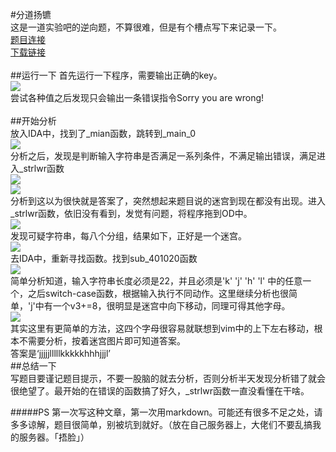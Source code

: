 #分道扬镳<br>
这是一道实验吧的逆向题，不算很难，但是有个槽点写下来记录一下。<br>
[题目连接](http://www.shiyanbar.com/ctf/1885)<br>
[下载链接](http://ctf5.shiyanbar.com/423/re/rev2.exe)<br><br>
##运行一下
首先运行一下程序，需要输出正确的key。<br>
![](http://www.ilucky.xin/CTF/0x000.png)<br>
尝试各种值之后发现只会输出一条错误指令Sorry you are wrong!<br>
<br>
##开始分析<br>
放入IDA中，找到了\_mian函数，跳转到\_main\_0<br>
![](http://www.ilucky.xin/CTF/0x001.png)<br>
分析之后，发现是判断输入字符串是否满足一系列条件，不满足输出错误，满足进入\_strlwr函数<br>
![](http://www.ilucky.xin/CTF/0x002.png)<br>
![](http://www.ilucky.xin/CTF/0x003.png)<br>
分析到这以为很快就是答案了，突然想起来题目说的迷宫到现在都没有出现。进入\_strlwr函数，依旧没有看到，发觉有问题，将程序拖到OD中。<br>
![](http://www.ilucky.xin/CTF/0x004.png)<br>
发现可疑字符串，每八个分组，结果如下，正好是一个迷宫。<br>
![](http://www.ilucky.xin/CTF/0x005.png)<br>
去IDA中，重新寻找函数。找到sub\_401020函数<br>
![](http://www.ilucky.xin/CTF/0x006.png)<br>
简单分析知道，输入字符串长度必须是22，并且必须是'k' 'j' 'h' 'l' 中的任意一个，之后switch-case函数，根据输入执行不同动作。这里继续分析也很简单，'j'中有一个v3+=8，很明显是迷宫中向下移动，同理可得其他字母。<br>
![](http://www.ilucky.xin/CTF/0x007.png)<br>
其实这里有更简单的方法，这四个字母很容易就联想到vim中的上下左右移动，根本不需要分析，按着迷宫图片即可知道答案。<br>
答案是‘jjjjjlllllkkkkkhhhjjjl’<br>
##总结一下<br>
写题目要谨记题目提示，不要一股脑的就去分析，否则分析半天发现分析错了就会很绝望了。最开始的在错误的函数搞了好久，\_strlwr函数一直没看懂在干啥。<br>

#####PS
第一次写这种文章，第一次用markdown。可能还有很多不足之处，请多多谅解，题目很简单，别被坑到就好。（放在自己服务器上，大佬们不要乱搞我的服务器。「捂脸」）